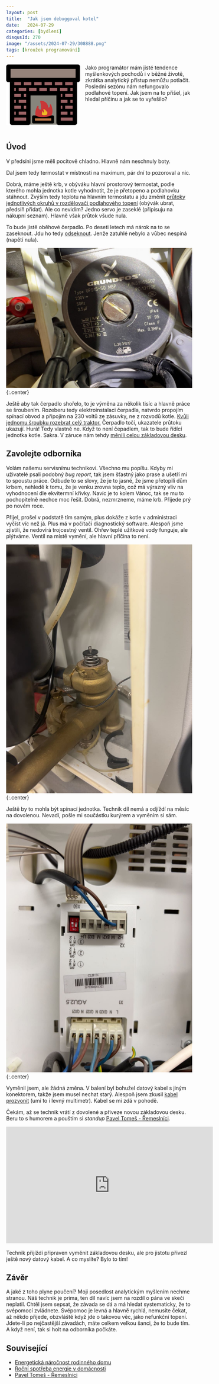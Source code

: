 ```yaml
---
layout: post
title:  "Jak jsem debuggoval kotel"
date:   2024-07-29
categories: [bydlení]
disqusId: 270
image: "/assets/2024-07-29/308888.png"
tags: [kroužek programování]
---
```

<div style="float: left; margin: 0 1em 1em 0; text-align: center;"><img src="/assets/2024-07-29/308888.png" /></div>

Jako programátor mám jisté tendence myšlenkových pochodů i v běžné životě, zkrátka analytický přístup nemůžu potlačit.
Poslední sezónu nám nefungovalo podlahové topení.
Jak jsem na to přišel, jak hledal příčinu a jak se to vyřešilo?

<div style="clear:both"></div>
<!--more-->


## Úvod

V předsíni jsme měli pocitově chladno.
Hlavně nám neschnuly boty.

Dal jsem tedy termostat v místnosti na maximum, pár dní to pozoroval a nic.

Dobrá, máme ještě krb, v obýváku hlavní prostorový termostat, podle kterého mohla jednotka kotle vyhodnotit, že je přetopeno a podlahovku stáhnout.
Zvýším tedy teplotu na hlavním termostatu a jdu změnit [průtoky jednotlivých okruhů v rozdělovači podlahového topení](https://www.youtube.com/watch?v=G87lnuv8qek) (obývák ubrat, předsíň přidat).
Ale co nevidím?
Jedno servo je zaseklé (připisuju na nákupní seznam).
Hlavně však průtok všude nula.

To bude jistě oběhové čerpadlo.
Po deseti letech má nárok na to se zaseknout.
Jdu ho tedy [odseknout](https://www.youtube.com/watch?v=WspRGg40Ekw).
Jenže zatuhlé nebylo a vůbec nespíná (napětí nula).

![](/assets/2024-07-29/IMG_6086.jpeg){:.center}

Ještě aby tak čerpadlo shořelo, to je výměna za několik tisíc a hlavně práce se šroubením.
Rozeberu tedy elektroinstalaci čerpadla, natvrdo propojím spínací obvod a připojím na 230 voltů ze zásuvky, ne z rozvodů kotle.
[Kvůli jednomu šroubku rozebrat celý traktor.](http://milujipraci.cz/)
Čerpadlo točí, ukazatele průtoku ukazují.
Hurá!
Tedy vlastně ne.
Když to není čepadlem, tak to bude řídící jednotka kotle.
Sakra.
V záruce nám tehdy [měnili celou základovou desku](/bydlení/2017/08/31/energeticka-narocnost-rodinneho-domu.html).


## Zavolejte odborníka

Volám našemu servisnímu technikovi.
Všechno mu popíšu.
Kdyby mi uživatelé psali podobný _bug report_, tak jsem šťastný jako prase a ušetří mi to spoustu práce.
Odbude to se slovy, že je to jasné, že jsme přetopili dům krbem, nehledě k tomu, že je venku zrovna teplo, což má výrazný vliv na vyhodnocení dle ekvitermní křivky.
Navíc je to kolem Vánoc, tak se mu to pochopitelně nechce moc řešit.
Dobrá, nezmrzneme, máme krb.
Přijede prý po novém roce.

Přijel, prošel v podstatě tím samým, plus dokáže z kotle v administraci vyčíst víc než já.
Plus má v počítači diagnostický software.
Alespoň jsme zjistili, že nedovírá trojcestný ventil.
Ohřev teplé užitkové vody funguje, ale plýtváme.
Ventil na místě vymění, ale hlavní příčina to není.

![](/assets/2024-07-29/IMG_6167.jpeg){:.center}

Ještě by to mohla být spínací jednotka.
Technik díl nemá a odjíždí na měsíc na dovolenou.
Nevadí, pošle mi součástku kurýrem a vyměním si sám.

![](/assets/2024-07-29/IMG_6185.jpeg){:.center}

Vyměnil jsem, ale žádná změna.
V balení byl bohužel datový kabel s jiným konektorem, takže jsem musel nechat starý.
Alespoň jsem zkusil [kabel prozvonit](https://www.youtube.com/watch?v=6XRbZJppbfY) (umí to i levný multimetr).
Kabel se mi zdá v pohodě.

Čekám, až se technik vrátí z dovolené a přiveze novou základovou desku.
Beru to s humorem a pouštím si _standup_ [Pavel Tomeš - Řemeslníci](https://www.youtube.com/watch?v=lXHoj5gKrAM).

<iframe class="center" width="560" height="315" src="https://www.youtube.com/embed/lXHoj5gKrAM?si=m0tv-UvqMwOlxWRa" title="YouTube video player" frameborder="0" allow="accelerometer; autoplay; clipboard-write; encrypted-media; gyroscope; picture-in-picture; web-share" referrerpolicy="strict-origin-when-cross-origin" allowfullscreen></iframe>

Technik přijíždí připraven vyměnit základovou desku, ale pro jistotu přivezl ještě nový datový kabel.
A co myslíte?
Bylo to tím!


## Závěr

A jaké z toho plyne poučení?
Moji posedlost analytickým myšlením nechme stranou.
Náš technik je prima, ten díl navíc jsem na rozdíl o pána ve skeči neplatil.
Chtěl jsem sepsat, že závada se dá a má hledat systematicky, že to svépomocí zvládnete.
Svépomoc je levná a hlavně rychlá, nemusíte čekat, až někdo přijede, obzvláště když jde o takovou věc, jako nefunkční topení.
Jdete-li po nejčastější závadách, máte celkem velkou šanci, že to bude tím.
A když není, tak si holt na odborníka počkáte. 


## Související

- [Energetická náročnost rodinného domu](/bydlení/2017/08/31/energeticka-narocnost-rodinneho-domu.html)
- [Roční spotřeba energie v domácnosti](/bydlení/2008/03/07/rocni-spotreba-energie-v-domacnosti.html)
- [Pavel Tomeš - Řemeslníci](https://www.youtube.com/watch?v=lXHoj5gKrAM)
